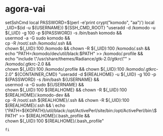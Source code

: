 # agora-vai


 setSshCmd
        local PASSWORD=$(perl -e'print crypt("komodo", "aa")')
        local _UID=$(id -u ${USERNAME})
        ${SSH_CMD_ROOT} "useradd -d /komodo -u ${_UID} -g 100 -p ${PASSWORD} -s /bin/bash komodo && \
                        usermod -a -G sudo komodo && \
                        cp -R /root/.ssh /komodo/.ssh && \
                        chown ${_UID}:100 /komodo && chown -R ${_UID}:100 /komodo/.ssh && \
                        echo \"PATH=/komodo/dev/util/black:\$PATH\" >> /komodo/.profile && \
                        echo \"include \\\"/usr/share/themes/Radiance/gtk-2.0/gtkrc\\\"\" > /komodo/.gtkrc-2.0 && \
                        chown ${_UID}:100 /komodo/.profile && chown ${_UID}:100 /komodo/.gtkrc-2.0"
        ${CONTAINER_CMD} "useradd -d ${REALHOME} -u ${_UID} -g 100 -p ${PASSWORD} -s /bin/bash ${USERNAME} && \
                        usermod -a -G sudo ${USERNAME} && \
                        chown ${_UID}:100 ${REALHOME} && chown -R ${_UID}:100 ${REALHOME}/.komodo-dev && \
                        cp -R /root/.ssh ${REALHOME}/.ssh && chown -R ${_UID}:100 ${REALHOME}/.ssh && \
                        echo \"PATH=${KOPATH}/util/black:/opt/ActivePerl/site/bin:/opt/ActivePerl/bin:\\\$PATH\" >> ${REALHOME}/.bash_profile && \
                        chown ${_UID}:100 ${REALHOME}/.bash_profile"

    fi


